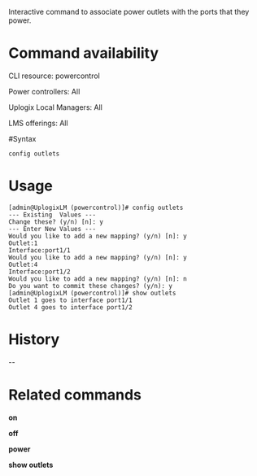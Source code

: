 Interactive command to associate power outlets with the ports that they power.

# Command availability 

CLI resource: powercontrol

Power controllers: All

Uplogix Local Managers: All

LMS offerings: All

#Syntax 

```
config outlets
```

# Usage 

```
[admin@UplogixLM (powercontrol)]# config outlets
--- Existing  Values ---
Change these? (y/n) [n]: y
--- Enter New Values ---
Would you like to add a new mapping? (y/n) [n]: y
Outlet:1
Interface:port1/1
Would you like to add a new mapping? (y/n) [n]: y
Outlet:4
Interface:port1/2
Would you like to add a new mapping? (y/n) [n]: n
Do you want to commit these changes? (y/n): y
[admin@UplogixLM (powercontrol)]# show outlets
Outlet 1 goes to interface port1/1
Outlet 4 goes to interface port1/2
```

# History 

--

# Related commands 

**on**

**off**

**power**

**show outlets**
